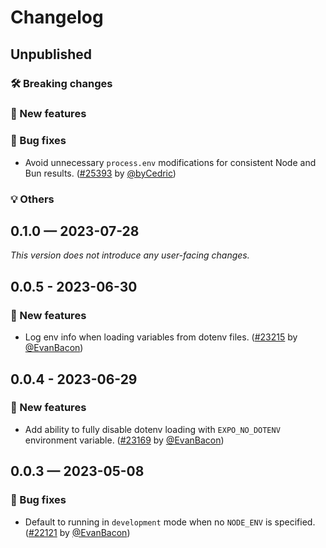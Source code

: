 # Changelog

## Unpublished

### 🛠 Breaking changes

### 🎉 New features

### 🐛 Bug fixes

- Avoid unnecessary `process.env` modifications for consistent Node and Bun results. ([#25393](https://github.com/expo/expo/pull/25393) by [@byCedric](https://github.com/byCedric))

### 💡 Others

## 0.1.0 — 2023-07-28

_This version does not introduce any user-facing changes._

## 0.0.5 - 2023-06-30

### 🎉 New features

- Log env info when loading variables from dotenv files. ([#23215](https://github.com/expo/expo/pull/23215) by [@EvanBacon](https://github.com/EvanBacon))

## 0.0.4 - 2023-06-29

### 🎉 New features

- Add ability to fully disable dotenv loading with `EXPO_NO_DOTENV` environment variable. ([#23169](https://github.com/expo/expo/pull/23169) by [@EvanBacon](https://github.com/EvanBacon))

## 0.0.3 — 2023-05-08

### 🐛 Bug fixes

- Default to running in `development` mode when no `NODE_ENV` is specified. ([#22121](https://github.com/expo/expo/pull/22121) by [@EvanBacon](https://github.com/EvanBacon))
